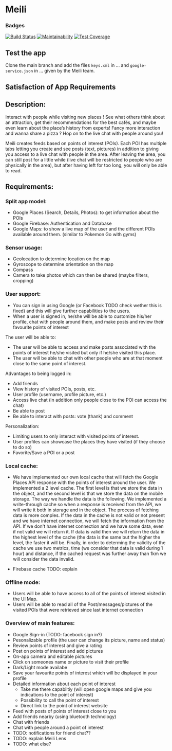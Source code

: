 # Meili
### Badges
[![Build Status](https://api.cirrus-ci.com/github/meili-epfl/Meili.svg)](https://cirrus-ci.com/github/meili-epfl/Meili)
[![Maintainability](https://api.codeclimate.com/v1/badges/a145f81ea17c85e8ef30/maintainability)](https://codeclimate.com/github/meili-epfl/Meili/maintainability)
[![Test Coverage](https://api.codeclimate.com/v1/badges/a145f81ea17c85e8ef30/test_coverage)](https://codeclimate.com/github/meili-epfl/Meili/test_coverage)

## Test the app
Clone the main branch and add the files `keys.xml` in ... and `google-service.json` in ... given by the Meili team.

## Satisfaction of App Requirements

## Description:

Interact with people while visiting new places ! See what others think about an attraction, get their recommendations for the best cafés, and maybe even learn about the place’s history from experts! Fancy more interaction and wanna share a pizza ? Hop on to the live chat with people around you!

Meili creates feeds based on points of interest (POIs). Each POI has multiple tabs letting you create and see posts (text, pictures) in addition to giving you access to a live chat with people in the area. After leaving the area, you can still post for a little while (live chat will be restricted to people who are physically in the area), but after having left for too long, you will only be able to read.


## Requirements:

### Split app model: 

- Google Places (Search, Details, Photos): to get information about the POIs
- Google Firebase: Authentication and Database
- Google Maps: to show a live map of the user and the different POIs available around them. (similar to Pokemon Go with gyms)


### Sensor usage:

- Geolocation to determine location on the map
- Gyroscope to determine orientation on the map
- Compass
- Camera to take photos which can then be shared (maybe filters, cropping)


### User support:

- You can sign in using Google (or Facebook TODO check wether this is fixed) and this will give further capabilities to the users. 
- When a user is signed in, he/she will be able to customize his/her profile, chat with people around them, and make posts and review their favourite points of interest

The user will be able to:

- The user will be able to access and make posts associated with the points of interest he/she visited but only if he/she visited this place.
- The user will be able to chat with other people who are at that moment close to the same point of interest.

Advantages to being logged in:

- Add friends
- View history of visited POIs, posts, etc.
- User profile (username, profile picture, etc.)
- Access live chat (in addition only people close to the POI can access the chat)
- Be able to post
- Be able to interact with posts: vote (thank) and comment


Personalization:

- Limiting users to only interact with visited points of interest.
- User profiles can showcase the places they have visited (if they choose to do so)
- Favorite/Save a POI or a post

### Local cache:

- We have implemented our own local cache that will fetch the Google Places API response with the points of interest around the user. We implemented a 2 level cache. The first level is that we store the data in the object, and the second level is that we store the data on the mobile storage. The way we handle the data is the following. We implemented a write-through cache so when a response is received from the API, we will write it both in storage and in the object. The process of fetching data is more comples. If the data in the cache is not valid or not present and we have internet connection, we will fetch the information from the API. If we don't have internet connection and we have some data, even if not valid we will return it. If data is valid then we will return the data in the highest level of the cache (the data is the same but the higher the level, the faster it will be. Finally, in order to determing the validity of the cache we use two metrics, time  (we consider that data is valid during 1 hour) and distance, if the cached request was further away than 1km we will consider the data invalid.

- Firebase cache TODO: explain


### Offline mode:

- Users will be able to have access to all of the points of interest visited in the UI Map.
- Users will be able to read all of the Post/messages/pictures of the visited POIs that were retrieved since last internet connection

### Overview of main features:
- Google Sign-in (TODO: facebook sign in?)
- Pesonalizable profile (the user can change its picture, name and status)
- Review points of interest and give a rating
- Post on points of interest and add pictures
- On-app camera and editable pictures
- Click on someones name or picture to visit their profile
- Dark/Light mode availabe
- Save your favourite points of interest which will be displayed in your profile
- Detailed information about each point of interest
  - Take me there capabiltiy (will open google maps and give you indications to the point of interest)
  - Possibility to call the point of interest
  - Direct link to the point of interest website
- Feed with posts of points of interest close to you
- Add friends nearby (using bluetooth technology)
- Chat with friends
- Chat with people around a point of interest
- TODO: notifications for friend chat??
- TODO: explain Meili Lens
- TODO: what else?


